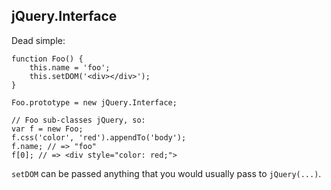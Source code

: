 ## jQuery.Interface

Dead simple:

    function Foo() {
        this.name = 'foo';
        this.setDOM('<div></div>');
    }

    Foo.prototype = new jQuery.Interface;

    // Foo sub-classes jQuery, so:
    var f = new Foo;
    f.css('color', 'red').appendTo('body');
    f.name; // => "foo"
    f[0]; // => <div style="color: red;">

`setDOM` can be passed anything that you would usually pass to `jQuery(...)`.

